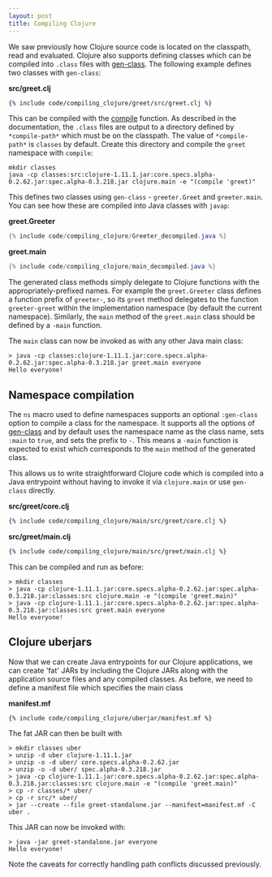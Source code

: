 ```yaml
---
layout: post
title: Compiling Clojure
---
```


We saw previously how Clojure source code is located on the classpath, read and evaluated. Clojure also supports defining classes which can be compiled
into `.class` files with [gen-class](https://clojure.github.io/clojure/clojure.core-api.html#clojure.core/gen-class). The following example defines
two classes with `gen-class`:

**src/greet.clj**
```clojure
{% include code/compiling_clojure/greet/src/greet.clj %}
```

This can be compiled with the [compile](https://clojure.github.io/clojure/clojure.core-api.html#clojure.core/compile) function. As described in the documentation,
the `.class` files are output to a directory defined by `*compile-path*` which must be on the classpath. The value of `*compile-path*` is `classes` by default.
Create this directory and compile the `greet` namespace with `compile`: 

```
mkdir classes
java -cp classes:src:clojure-1.11.1.jar:core.specs.alpha-0.2.62.jar:spec.alpha-0.3.218.jar clojure.main -e "(compile 'greet)"
```

This defines two classes using `gen-class` - `greeter.Greet` and `greeter.main`. You can see how these are compiled into Java classes
with `javap`:

**greet.Greeter**
```java
{% include code/compiling_clojure/Greeter_decompiled.java %}
```

**greet.main**
```java
{% include code/compiling_clojure/main_decompiled.java %}
```

The generated class methods simply delegate to Clojure functions with the appropriately-prefixed names. For example the `greet.Greeter` class defines a function prefix
of `greeter-`, so its `greet` method delegates to the function `greeter-greet` within the implementation namespace (by default the current namespace). Similarly, the `main`
method of the `greet.main` class should be defined by a `-main` function.

The `main` class can now be invoked as with any other Java main class:

```
> java -cp classes:clojure-1.11.1.jar:core.specs.alpha-0.2.62.jar:spec.alpha-0.3.218.jar greet.main everyone
Hello everyone!
```

## Namespace compilation

The `ns` macro used to define namespaces supports an optional `:gen-class` option to compile a class for the namespace.
It supports all the options of [gen-class](https://clojure.github.io/clojure/clojure.core-api.html#clojure.core/gen-class)
and by default uses the namespace name as the class name, sets `:main` to `true`, and sets the prefix to `-`. This means
a `-main` function is expected to exist which corresponds to the `main` method of the generated class.

This allows us to write straightforward Clojure code which is compiled into a Java entrypoint without having to invoke it via
`clojure.main` or use `gen-class` directly.

**src/greet/core.clj**
```clojure
{% include code/compiling_clojure/main/src/greet/core.clj %}
```

**src/greet/main.clj**
```clojure
{% include code/compiling_clojure/main/src/greet/main.clj %}
```

This can be compiled and run as before:

```
> mkdir classes
> java -cp clojure-1.11.1.jar:core.specs.alpha-0.2.62.jar:spec.alpha-0.3.218.jar:classes:src clojure.main -e "(compile 'greet.main)"
> java -cp clojure-1.11.1.jar:core.specs.alpha-0.2.62.jar:spec.alpha-0.3.218.jar:classes:src greet.main everyone
Hello everyone!
```

## Clojure uberjars

Now that we can create Java entrypoints for our Clojure applications, we can create 'fat' JARs by including the Clojure JARs along with
the application source files and any compiled classes. As before, we need to define a manifest file which specifies the main class

**manifest.mf**
```
{% include code/compiling_clojure/uberjar/manifest.mf %}
```

The fat JAR can then be built with

```
> mkdir classes uber
> unzip -d uber clojure-1.11.1.jar
> unzip -o -d uber/ core.specs.alpha-0.2.62.jar
> unzip -o -d uber/ spec.alpha-0.3.218.jar
> java -cp clojure-1.11.1.jar:core.specs.alpha-0.2.62.jar:spec.alpha-0.3.218.jar:classes:src clojure.main -e "(compile 'greet.main)"
> cp -r classes/* uber/
> cp -r src/* uber/
> jar --create --file greet-standalone.jar --manifest=manifest.mf -C uber .
```

This JAR can now be invoked with:

```
> java -jar greet-standalone.jar everyone
Hello everyone!
```

Note the caveats for correctly handling path conflicts discussed previously. 